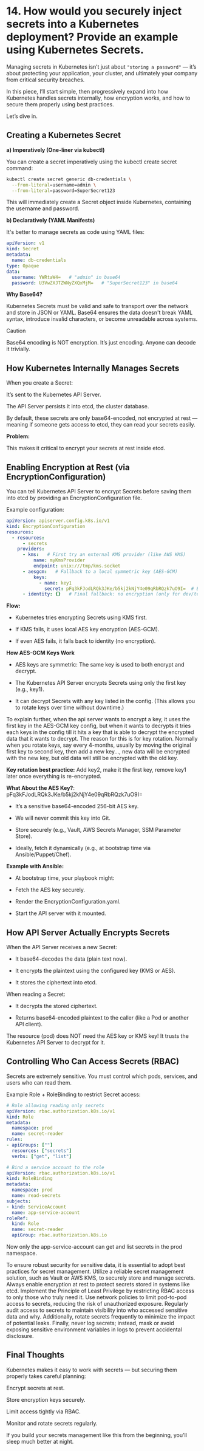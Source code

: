 # 14. How would you securely inject secrets into a Kubernetes deployment? Provide an example using Kubernetes Secrets.

Managing secrets in Kubernetes isn’t just about `"storing a password"` — it’s about protecting your application, your cluster, and ultimately your company from critical security breaches.

In this piece, I’ll start simple, then progressively expand into how Kubernetes handles secrets internally, how encryption works, and how to secure them properly using best practices.

Let’s dive in.

## Creating a Kubernetes Secret

**a) Imperatively (One-liner via kubectl)**

You can create a secret imperatively using the kubectl create secret command:

```bash
kubectl create secret generic db-credentials \
  --from-literal=username=admin \
  --from-literal=password=SuperSecret123
```

This will immediately create a Secret object inside Kubernetes, containing the username and password.

**b) Declaratively (YAML Manifests)**

It's better to manage secrets as code using YAML files:

```yaml
apiVersion: v1
kind: Secret
metadata:
  name: db-credentials
type: Opaque
data:
  username: YWRtaW4=   # "admin" in base64
  password: U3VwZXJTZWNyZXQxMjM=   # "SuperSecret123" in base64
```

**Why Base64?**

Kubernetes Secrets must be valid and safe to transport over the network and store in JSON or YAML.
Base64 ensures the data doesn't break YAML syntax, introduce invalid characters, or become unreadable across systems.

> [!CAUTION]
> Base64 encoding is NOT encryption.
> It’s just encoding. Anyone can decode it trivially.

## How Kubernetes Internally Manages Secrets

When you create a Secret:

It’s sent to the Kubernetes API Server.

The API Server persists it into etcd, the cluster database.

By default, these secrets are only base64-encoded, not encrypted at rest — meaning if someone gets access to etcd, they can read your secrets easily.

**Problem:**

This makes it critical to encrypt your secrets at rest inside etcd.

## Enabling Encryption at Rest (via EncryptionConfiguration)

You can tell Kubernetes API Server to encrypt Secrets before saving them into etcd by providing an EncryptionConfiguration file.

Example configuration:

```yaml
apiVersion: apiserver.config.k8s.io/v1
kind: EncryptionConfiguration
resources:
  - resources:
      - secrets
    providers:
      - kms:   # First try an external KMS provider (like AWS KMS)
          name: myKmsProvider
          endpoint: unix:///tmp/kms.socket
      - aesgcm:   # Fallback to a local symmetric key (AES-GCM)
          keys:
            - name: key1
              secret: pFq3kFJodLRQk3JKe/b5kj2kNjY4e09qRbRQzk7uO9I=  # Base64-encoded AES key
      - identity: {}   # Final fallback: no encryption (only for dev/test!)
```

**Flow:**

- Kubernetes tries encrypting Secrets using KMS first.

- If KMS fails, it uses local AES key encryption (AES-GCM).

- If even AES fails, it falls back to identity (no encryption).

**How AES-GCM Keys Work**

- AES keys are symmetric:
    The same key is used to both encrypt and decrypt.

- The Kubernetes API Server encrypts Secrets using only the first key (e.g., key1).

- It can decrypt Secrets with any key listed in the config.
    (This allows you to rotate keys over time without downtime.)

To explain further, when the api server wants to encrypt a key, it uses the first key in the AES-GCM key config, but when it wants to decrypts it tries each keys in the config till it hits a key that is able to decrypt the encrypted data that it wants to decrypt. The reason for this is for key rotation. Normally when you rotate keys, say every 4-months, usually by moving the original first key to second key, then add a new key..., new data will be encrypted with the new key, but old data will still be encrypted with the old key.

**Key rotation best practice:**
Add key2, make it the first key, remove key1 later once everything is re-encrypted.

**What About the AES Key?**: 
pFq3kFJodLRQk3JKe/b5kj2kNjY4e09qRbRQzk7uO9I=

- It’s a sensitive base64-encoded 256-bit AES key.

- We will never commit this key into Git.

- Store securely (e.g., Vault, AWS Secrets Manager, SSM Parameter Store).

- Ideally, fetch it dynamically (e.g., at bootstrap time via Ansible/Puppet/Chef).

**Example with Ansible:**

- At bootstrap time, your playbook might:

- Fetch the AES key securely.

- Render the EncryptionConfiguration.yaml.

- Start the API server with it mounted.

## How API Server Actually Encrypts Secrets

When the API Server receives a new Secret:

- It base64-decodes the data (plain text now).

- It encrypts the plaintext using the configured key (KMS or AES).

- It stores the ciphertext into etcd.

When reading a Secret:

- It decrypts the stored ciphertext.

- Returns base64-encoded plaintext to the caller (like a Pod or another API client).

The resource (pod) does NOT need the AES key or KMS key!
It trusts the Kubernetes API Server to decrypt for it.

## Controlling Who Can Access Secrets (RBAC)

Secrets are extremely sensitive.
You must control which pods, services, and users who can read them.

Example Role + RoleBinding to restrict Secret access:

```yaml
# Role allowing reading only secrets
apiVersion: rbac.authorization.k8s.io/v1
kind: Role
metadata:
  namespace: prod
  name: secret-reader
rules:
- apiGroups: [""]
  resources: ["secrets"]
  verbs: ["get", "list"]
```

```yaml
# Bind a service account to the role
apiVersion: rbac.authorization.k8s.io/v1
kind: RoleBinding
metadata:
  namespace: prod
  name: read-secrets
subjects:
- kind: ServiceAccount
  name: app-service-account
roleRef:
  kind: Role
  name: secret-reader
  apiGroup: rbac.authorization.k8s.io
```

Now only the app-service-account can get and list secrets in the prod namespace.

To ensure robust security for sensitive data, it is essential to adopt best practices for secret management. Utilize a reliable secret management solution, such as Vault or AWS KMS, to securely store and manage secrets. Always enable encryption at rest to protect secrets stored in systems like etcd. Implement the Principle of Least Privilege by restricting RBAC access to only those who truly need it. Use network policies to limit pod-to-pod access to secrets, reducing the risk of unauthorized exposure. Regularly audit access to secrets to maintain visibility into who accessed sensitive data and why. Additionally, rotate secrets frequently to minimize the impact of potential leaks. Finally, never log secrets; instead, mask or avoid exposing sensitive environment variables in logs to prevent accidental disclosure.

## Final Thoughts

Kubernetes makes it easy to work with secrets — but securing them properly takes careful planning:

Encrypt secrets at rest.

Store encryption keys securely.

Limit access tightly via RBAC.

Monitor and rotate secrets regularly.

If you build your secrets management like this from the beginning, you'll sleep much better at night.
